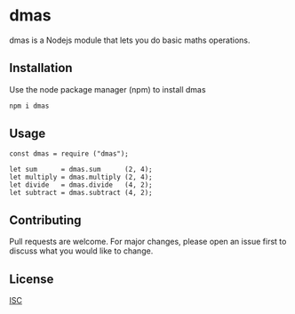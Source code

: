 # dmas

dmas is a Nodejs module that lets you do basic maths operations.

## Installation

Use the node package manager (npm) to install dmas

```bash
npm i dmas
```

## Usage

```
const dmas = require ("dmas");

let sum      = dmas.sum      (2, 4);
let multiply = dmas.multiply (2, 4);
let divide   = dmas.divide   (4, 2);
let subtract = dmas.subtract (4, 2);
```

## Contributing
Pull requests are welcome. For major changes, please open an issue first to discuss what you would like to change.

## License
[ISC](http://opensource.org/licenses/ISC)
